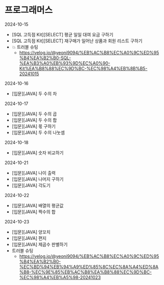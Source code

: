 # 프로그래머스

2024-10-15
- [SQL 고득점 Kit][SELECT] 평균 일일 대여 요금 구하기
- [SQL 고득점 Kit][SELECT] 재구매가 일어난 상품과 회원 리스트 구하기
- 💥 트러블 슈팅
  - https://velog.io/@yeoni9094/%EB%AC%B8%EC%A0%9C%ED%95%B4%EA%B2%B0-SQL-%EA%B3%A0%EB%93%9D%EC%A0%90-Kit%EA%B8%88%EC%9D%BC-%EC%98%A4%EB%8B%B5-20241015

2024-10-16
- [입문][JAVA] 두 수의 차

2024-10-17
- [입문][JAVA] 두 수의 곱
- [입문][JAVA] 두 수의 합
- [입문][JAVA] 몫 구하기
- [입문][JAVA] 두 수의 나눗셈

2024-10-18
- [입문][JAVA] 숫자 비교하기

2024-10-21
- [입문][JAVA] 나이 출력
- [입문][JAVA] 나머지 구하기
- [입문][JAVA] 각도기

2024-10-22
- [입문][JAVA] 배열의 평균값
- [입문][JAVA] 짝수의 합

2024-10-23
- [입문][JAVA] 양꼬치
- [입문][JAVA] 편지
- [입문][JAVA] 제곱수 판별하기
- 트러블 슈팅
  - https://velog.io/@yeoni9094/%EB%AC%B8%EC%A0%9C%ED%95%B4%EA%B2%B0-%EC%BD%94%EB%94%A9%ED%85%8C%EC%8A%A4%ED%8A%B8-%EC%9E%85%EB%AC%B8%EA%B8%88%EC%9D%BC-%EC%98%A4%EB%A5%98-20241023
